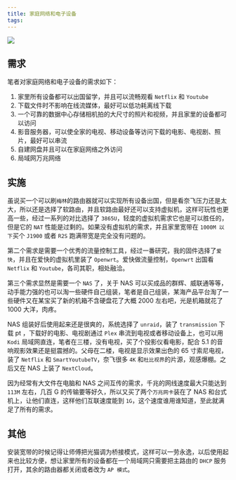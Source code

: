```yaml
---
title: 家庭网络和电子设备
tags:
---
```


![](/images/home-networking/1.jpg)

## 需求

笔者对家庭网络和电子设备的需求如下：

1. 家里所有设备都可以出国留学，并且可以流畅观看 `Netflix` 和 `Youtube`
2. 下载文件时不影响在线流媒体，最好可以低功耗离线下载
3. 一个可靠的数据中心存储相机拍的大尺寸的照片和视频，并且家里的设备都可以访问
4. 影音服务器，可以使全家的电视、移动设备等访问下载的电影、电视剧、照片，最好可以串流
5. 自建网盘并且可以在家庭网络之外访问
6. 局域网万兆网络


## 实施

虽说买一个可以刷`梅林`的路由器就可以实现所有设备出国，但是看奈飞压力还是太大，所以还是选择了软路由，并且软路由最好还可以支持虚拟机，这样可玩性也更高一些，经过一系列的对比选择了 `3865U`，轻度的虚拟机需求它也是可以胜任的，但是它的 `NAT` 性能是过剩的。如果没有虚拟机的需求，并且家里宽带在 `1000M 以下`买个 `J1900` 或者 `R2S` 跑满带宽是完全没有问题的。

第二个需求是需要一个优秀的流量控制工具，经过一番研究，我的固件选择了`爱快`，并且在爱快的虚拟机里装了 `Openwrt`。爱快做流量控制，`Openwrt` 出国看 `Netflix` 和 `Youtube`，各司其职，相处融洽。

第三个需求显然是需要一个 `NAS` 了，关于 NAS 可以买成品的群辉、威联通等等，动手能力强的也可以淘一些硬件自己组装，笔者是自己组装，某海产品平台淘了一些硬件又在某宝买了新的机箱不含硬盘花了大概 2000 左右吧，光是机箱就花了 1000 大洋，肉疼。

NAS 组装好后使用起来还是很爽的，系统选择了 `unraid`，装了 `transmission` 下载 pt ，下载好的电影、电视剧通过 `Plex` 串流到电视或者移动设备上，也可以用 `Kodi` 局域网直连，笔者在三楼，没有电视，买了个投影仪看电影，配合 5.1 的音响观影效果还是挺震撼的。父母在二楼，电视是显示效果出色的 65 寸索尼电视，装了 `Netflix` 和 `SmartYoutubeTV`，奈飞很多 `4K` 和`杜比视界`的片源，观感爆棚。之后又在 NAS 上装了 `NextCloud`。

因为经常有大文件在电脑和 NAS 之间互传的需求，千兆的网线速度最大只能达到 `113M` 左右，几百 G 的传输要等好久，所以又买了两个`万兆网卡`装在了 NAS 和台式机上，让他们直连，这样他们互联速度能到 `1G`，这个速度谁用谁知道，至此就满足了所有的需求。

## 其他

安装宽带的时候记得让师傅把光猫调为桥接模式，这样可以一劳永逸，以后使用起来也比较方便，想让家里所有的设备都在一个局域网只需要把主路由的 `DHCP` 服务打开，其余的路由器都关闭或者改为 `AP 模式`。
